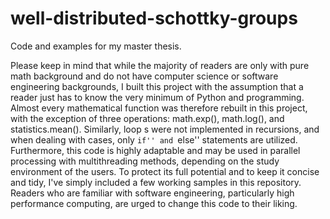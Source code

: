 # well-distributed-schottky-groups
Code and examples for my master thesis.

Please keep in mind that while the majority of readers are only with pure math background and do not have computer science or software engineering backgrounds, I built this project with the assumption that a reader just has to know the very minimum of Python and programming. Almost every mathematical function was therefore rebuilt in this project, with the exception of three operations: math.exp(), math.log(), and statistics.mean(). Similarly, loop    s were not implemented in recursions, and when dealing with cases, only ``if'' and ``else'' statements are utilized. Furthermore, this code is highly adaptable and may be used in parallel processing with multithreading methods, depending on the study environment of the users. To protect its full potential and to keep it concise and tidy, I've simply included a few working samples in this repository. Readers who are familiar with software engineering, particularly high performance computing, are urged to change this code to their liking.
